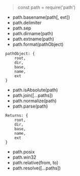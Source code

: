 > const path = require('path')

- path.basename(path[, ext])
- path.delimiter
- path.sep
- path.dirname(path)
- path.extname(path)
- path.format(pathObject)

```text
pathObject: {
    root,
    dir,
    base,
    name,
    ext
}
```

- path.isAbsolute(path)
- path.join([...paths])
- path.normalize(path)
- path.parse(path)

```text
Returns: {
    root,
    dir,
    base,
    name,
    ext
}
```

- path.posix
- path.win32
- path.relative(from, to)
- path.resolve([...paths])
